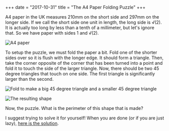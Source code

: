 +++
date = "2017-10-31"
title = "The A4 Paper Folding Puzzle"
+++

A4 paper in the UK measures 210mm on the short side and 297mm on the longer side. If we call the short side one unit in length, the long side is √(2). It is actually too long by less than a tenth of a millimeter, but let's ignore that. So we have paper with sides 1 and √(2).

![A4 paper](/blog_imgs/A4pic01.jpg)

To setup the puzzle, we must fold the paper a bit. Fold one of the shorter sides over so it is flush with the longer edge. It should form a triangle. Then, take the corner opposite of the corner that has been turned into a point and fold it to touch the side of the larger triangle. Now, there should be two 45 degree triangles that touch on one side. The first triangle is significantly larger than the second.

![Fold to make a big 45 degree triangle and a smaller 45 degree triangle](/blog_imgs/A4pic02.jpg)

![The resulting shape](/blog_imgs/A4pic03.jpg)

Now, the puzzle. What is the perimeter of this shape that is made?

I suggest trying to solve it for yourself! When you are done (or if you are just lazy), [here is the solution](https://jorgenmiller.github.io/blog/the-a4-paper-folding-puzzle-solution).
